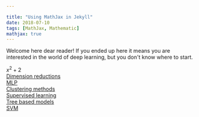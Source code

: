 ```yaml
---

title: "Using MathJax in Jekyll"
date: 2018-07-10
tags: [MathJax, Mathematic]
mathjax: true
---
```


Welcome here dear reader! If you ended up here it means you are interested in the world of deep learning, but you don't know where to start.




$x^2 + 2$  
[Dimension reductions](/dim_red/)  
[MLP](/MLP/)  
[Clustering methods](/clustering/)  
[Supervised learning](/suplearn/)  
[Tree based models](/trees/)  
[SVM](/svm/)  